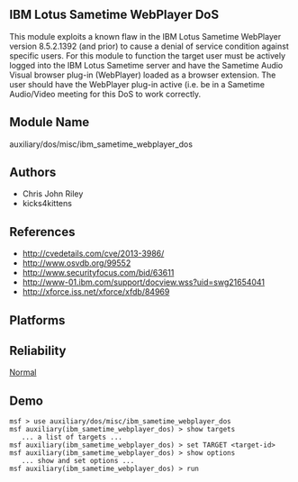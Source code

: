 ## IBM Lotus Sametime WebPlayer DoS

This module exploits a known flaw in the IBM Lotus Sametime 
WebPlayer version 8.5.2.1392 (and prior) to cause a denial 
of service condition against specific users. For this module 
to function the target user must be actively logged into the 
IBM Lotus Sametime server and have the Sametime Audio Visual 
browser plug-in (WebPlayer) loaded as a browser extension. 
The user should have the WebPlayer plug-in active (i.e. be 
in a Sametime Audio/Video meeting for this DoS to work 
correctly.


## Module Name
auxiliary/dos/misc/ibm_sametime_webplayer_dos

## Authors
* Chris John Riley
* kicks4kittens


## References
* http://cvedetails.com/cve/2013-3986/
* http://www.osvdb.org/99552
* http://www.securityfocus.com/bid/63611
* http://www-01.ibm.com/support/docview.wss?uid=swg21654041
* http://xforce.iss.net/xforce/xfdb/84969




## Platforms


## Reliability
[Normal](https://github.com/rapid7/metasploit-framework/wiki/Exploit-Ranking)

## Demo

```
msf > use auxiliary/dos/misc/ibm_sametime_webplayer_dos
msf auxiliary(ibm_sametime_webplayer_dos) > show targets
   ... a list of targets ...
msf auxiliary(ibm_sametime_webplayer_dos) > set TARGET <target-id>
msf auxiliary(ibm_sametime_webplayer_dos) > show options
   ... show and set options ...
msf auxiliary(ibm_sametime_webplayer_dos) > run
```
    
    